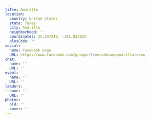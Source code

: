 ```yaml
---
title: Amarillo
location:
  country: United States
  state: Texas
  city: Amarillo
  neighborhood: ''
  coordinates: 35.207219, -101.833825
  plusCode: ''
social:
  name: Facebook page
  URL: https://www.facebook.com/groups/freecodecampamarillotexas
chat:
  name: ''
  URL: ''
event:
  name: ''
  URL: ''
leaders:
- name: ''
  URL: ''
photos:
  old: ''
  cover: ''
---
```


